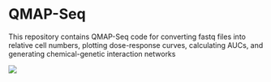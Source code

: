 # QMAP-Seq
This repository contains QMAP-Seq code for converting fastq files into relative cell numbers, plotting dose-response curves, calculating AUCs, and generating chemical-genetic interaction networks

<img src="https://github.com/mendillolab/QMaPP-Seq/blob/master/Screen%20Shot%202020-02-26%20at%204.56.01%20PM.jpg?raw=true"/>
